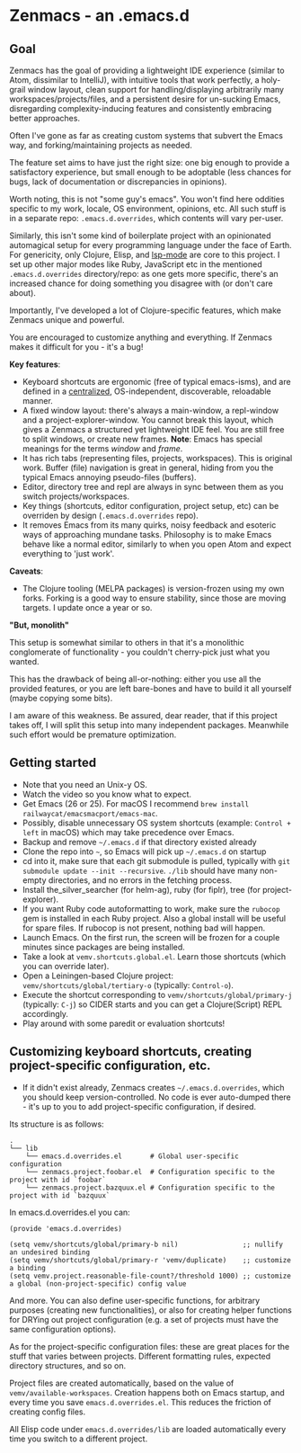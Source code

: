 # Zenmacs - an .emacs.d

## Goal

Zenmacs has the goal of providing a lightweight IDE experience (similar to Atom, dissimilar to IntelliJ), with intuitive tools that work perfectly, a holy-grail window layout, clean support for handling/displaying arbitrarily many workspaces/projects/files, and a persistent desire for un-sucking Emacs, disregarding complexity-inducing features and consistently embracing better approaches.

Often I've gone as far as creating custom systems that subvert the Emacs way, and forking/maintaining projects as needed.

The feature set aims to have just the right size: one big enough to provide a satisfactory experience, but small enough to be adoptable (less chances for bugs, lack of documentation or discrepancies in opinions).

Worth noting, this is not "some guy's emacs". You won't find here oddities specific to my work, locale, OS environment, opinions, etc. All such stuff is in a separate repo: `.emacs.d.overrides`, which contents will vary per-user.

Similarly, this isn't some kind of boilerplate project with an opinionated automagical setup for every programming language under the face of Earth. For genericity, only Clojure, Elisp, and [lsp-mode](https://github.com/emacs-lsp/lsp-mode) are core to this project. I set up other major modes like Ruby, JavaScript etc in the mentioned `.emacs.d.overrides` directory/repo: as one gets more specific, there's an increased chance for doing something you disagree with (or don't care about).

Importantly, I've developed a lot of Clojure-specific features, which make Zenmacs unique and powerful.

You are encouraged to customize anything and everything. If Zenmacs makes it difficult for you - it's a bug!

**Key features**:

* Keyboard shortcuts are ergonomic (free of typical emacs-isms), and are defined in a [centralized](https://github.com/zenmacs/.emacs.d/blob/master/lib/non-submodules/vemv.shortcuts.global.el), OS-independent, discoverable, reloadable manner.
* A fixed window layout: there's always a main-window, a repl-window and a project-explorer-window. You cannot break this layout, which gives a Zenmacs a structured yet lightweight IDE feel. You are still free to split windows, or create new frames. **Note**: Emacs has special meanings for the terms _window_ and _frame_.  
* It has rich tabs (representing files, projects, workspaces). This is original work. Buffer (file) navigation is great in general, hiding from you the typical Emacs annoying pseudo-files (buffers).
* Editor, directory tree and repl are always in sync between them as you switch projects/workspaces.
* Key things (shortcuts, editor configuration, project setup, etc) can be overriden by design (`.emacs.d.overrides` repo).
* It removes Emacs from its many quirks, noisy feedback and esoteric ways of approaching mundane tasks. Philosophy is to make Emacs behave like a normal editor, similarly to when you open Atom and expect everything to 'just work'.

**Caveats**:

* The Clojure tooling (MELPA packages) is version-frozen using my own forks. Forking is a good way to ensure stability, since those are moving targets. I update once a year or so.

**"But, monolith"**

This setup is somewhat similar to others in that it's a monolithic conglomerate of functionality - you couldn't cherry-pick just what you wanted.

This has the drawback of being all-or-nothing: either you use all the provided features, or you are left bare-bones and have to build it all yourself (maybe copying some bits).

I am aware of this weakness. Be assured, dear reader, that if this project takes off, I will split this setup into many independent packages. Meanwhile such effort would be premature optimization.

## Getting started

* Note that you need an Unix-y OS.
* Watch the video so you know what to expect.
* Get Emacs (26 or 25). For macOS I recommend `brew install railwaycat/emacsmacport/emacs-mac`.
* Possibly, disable unnecessary OS system shortcuts (example: `Control + left` in macOS) which may take precedence over Emacs.
* Backup and remove `~/.emacs.d` if that directory existed already
* Clone the repo into `~`, so Emacs will pick up `~/.emacs.d` on startup
* cd into it, make sure that each git submodule is pulled, typically with `git submodule update --init --recursive`. `./lib` should have many non-empty directories, and no errors in the fetching process.
* Install the_silver_searcher (for helm-ag), ruby (for fiplr), tree (for project-explorer).
* If you want Ruby code autoformatting to work, make sure the `rubocop` gem is installed in each Ruby project. Also a global install will be useful for spare files. If rubocop is not present, nothing bad will happen.
* Launch Emacs. On the first run, the screen will be frozen for a couple minutes since packages are being installed.
* Take a look at `vemv.shortcuts.global.el`. Learn those shortcuts (which you can override later).
* Open a Leiningen-based Clojure project: `vemv/shortcuts/global/tertiary-o` (typically: `Control-o`).
* Execute the shortcut corresponding to `vemv/shortcuts/global/primary-j` (typically: `C-j`) so CIDER starts and you can get a Clojure(Script) REPL accordingly.
* Play around with some paredit or evaluation shortcuts!

## Customizing keyboard shortcuts, creating project-specific configuration, etc.

* If it didn't exist already, Zenmacs creates `~/.emacs.d.overrides`, which you should keep version-controlled. No code is ever auto-dumped there - it's up to you to add project-specific configuration, if desired.

Its structure is as follows:

```
.
└── lib
    └── emacs.d.overrides.el       # Global user-specific configuration
    └── zenmacs.project.foobar.el  # Configuration specific to the project with id `foobar`
    └── zenmacs.project.bazquux.el # Configuration specific to the project with id `bazquux`
```

In emacs.d.overrides.el you can:

```
(provide 'emacs.d.overrides)

(setq vemv/shortcuts/global/primary-b nil)                ;; nullify an undesired binding
(setq vemv/shortcuts/global/primary-r 'vemv/duplicate)    ;; customize a binding
(setq vemv.project.reasonable-file-count?/threshold 1000) ;; customize a global (non-project-specific) config value
```

And more. You can also define user-specific functions, for arbitrary purposes (creating new functionalities), or also for creating helper functions for DRYing out project configuration (e.g. a set of projects must have the same configuration options).

As for the project-specific configuration files: these are great places for the stuff that varies between projects. Different formatting rules, expected directory structures, and so on.

Project files are created automatically, based on the value of `vemv/available-workspaces`. Creation happens both on Emacs startup, and every time you save `emacs.d.overrides.el`. This reduces the friction of creating config files.

All Elisp code under `emacs.d.overrides/lib` are loaded automatically every time you switch to a different project.
